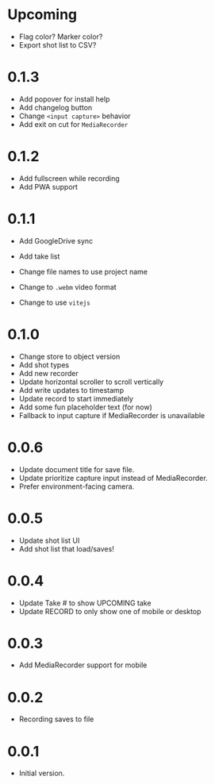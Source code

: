 # Upcoming

- Flag color? Marker color?
- Export shot list to CSV?

# 0.1.3

- Add popover for install help
- Add changelog button
- Change `<input capture>` behavior
- Add exit on cut for `MediaRecorder`

# 0.1.2

- Add fullscreen while recording
- Add PWA support

# 0.1.1

- Add GoogleDrive sync
- Add take list

- Change file names to use project name
- Change to `.webm` video format
- Change to use `vitejs`

# 0.1.0

- Change store to object version
- Add shot types
- Add new recorder
- Update horizontal scroller to scroll vertically
- Add write updates to timestamp
- Update record to start immediately
- Add some fun placeholder text (for now)
- Fallback to input capture if MediaRecorder is unavailable

# 0.0.6

- Update document title for save file.
- Update prioritize capture input instead of MediaRecorder.
- Prefer environment-facing camera.

# 0.0.5

- Update shot list UI
- Add shot list that load/saves!

# 0.0.4

- Update Take # to show UPCOMING take
- Update RECORD to only show one of mobile or desktop

# 0.0.3

- Add MediaRecorder support for mobile

# 0.0.2

- Recording saves to file

# 0.0.1

- Initial version.
